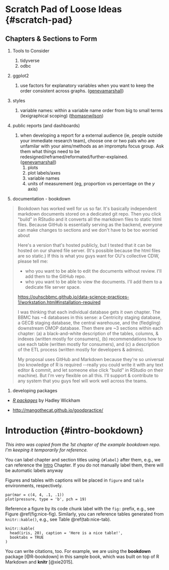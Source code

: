 Scratch Pad of Loose Ideas {#scratch-pad}
====================================


Chapters & Sections to Form
------------------------------------

1. Tools to Consider
    1. tidyverse
    1. odbc
    
1. ggplot2
    1. use factors for explanatory variables when you want to keep the order consistent across graphs.  ([genevamarshall](https://github.com/genevamarshall))

1. styles
    1. variable names: within a variable name order from big to small terms (lexigraphical scoping)  ([thomasnwilson](https://github.com/thomasnwilson))
    
1. public reports (and dashboards)
    1. when developing a report for a external audience (ie, people outside your immediate research team), choose one or two pals who are unfamilar with your aims/methods as an impromptu focus group.  Ask them what things need to be redesigned/reframed/reformated/further-explained.  ([genevamarshall](https://github.com/genevamarshall))
        1. plots
        1. plot labels/axes
        1. variable names
        1. units of measurement (eg, proportion vs percentage on the *y* axis)

1. documentation - bookdown

> Bookdown has worked well for us so far.  It's basically independent markdown documents stored on a dedicated git repo.  Then you click "build" in RStudio and it converts all the markdown files to static html files.  Because GitHub is essentially serving as the backend, everyone can make changes to sections and we don't have to be too worried about
> 
> Here's a version that's hosted publicly, but I tested that it can be hosted on our shared file server.  (It's possible because the html files are so static.)  If this is what you guys want for OU's collective CDW, please tell me:
> 
> * who you want to be able to edit the documents without review.  I'll add them to the GitHub repo.
> * who you want to be able to view the documents.  I'll add them to a dedicate file server space.
> 
> 
> https://ouhscbbmc.github.io/data-science-practices-1/workstation.html#installation-required
> 
> I was thinking that each individual database gets it own chapter.  The BBMC has ~4 databases in this sense: a Centricity staging database, a GECB staging database, the central warehouse, and the (fledgling) downstream OMOP database.  Then there are ~3 sections within each chapter: (a) a black-and-white description of the tables, columns, & indexes (written mostly for consumers), (b) recommendations how to use each table (written mostly for consumers), and (c) a description of the ETL process (written mostly for developers & admins).
> 
> My proposal uses GitHub and Markdown because they're so universal (no knowledge of R is required --really you could write it with any text editor & commit, and let someone else click "build" in RStudio on their machine).  But I'm very flexible on all this.  I'll support & contribute to any system that you guys feel will work well across the teams.  

1. developing packages

* [*R packages*](http://r-pkgs.had.co.nz/) by Hadley Wickham

* http://mangothecat.github.io/goodpractice/


Introduction {#intro-bookdown}
================

*This intro was copied from the 1st chapter of the example bookdown repo.  I'm keeping it temporarily for reference.*

You can label chapter and section titles using `{#label}` after them, e.g., we can reference the [Intro](#intro) Chapter. If you do not manually label them, there will be automatic labels anyway

Figures and tables with captions will be placed in `figure` and `table` environments, respectively.

```{r nice-fig, fig.cap='Here is a nice figure!', out.width='80%', fig.asp=.75, fig.align='center'}
par(mar = c(4, 4, .1, .1))
plot(pressure, type = 'b', pch = 19)
```

Reference a figure by its code chunk label with the `fig:` prefix, e.g., see Figure \@ref(fig:nice-fig). Similarly, you can reference tables generated from `knitr::kable()`, e.g., see Table \@ref(tab:nice-tab).

```{r nice-tab, tidy=FALSE}
knitr::kable(
  head(iris, 20), caption = 'Here is a nice table!',
  booktabs = TRUE
)
```

You can write citations, too. For example, we are using the **bookdown** package [@R-bookdown] in this sample book, which was built on top of R Markdown and **knitr** [@xie2015].
